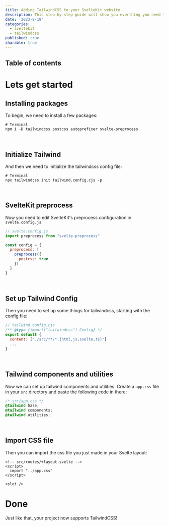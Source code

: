 ```yaml
---
title: Adding TailwindCSS to your SvelteKit website
description: This step-by-step guide will show you everthing you need to know about adding TailwindCSS to your website.
date: '2023-8-18'
categories:
  - sveltekit
  - tailwindcss
published: true
sharable: true
---
```


## Table of contents

# Lets get started

## Installing packages

To begin, we need to install a few packages:

```shell
# Terminal
npm i -D tailwindcss postcss autoprefixer svelte-preprocess
```

<br>

## Initialize Tailwind

And then we need to initialize the tailwindcss config file:

```shell
# Terminal
npx tailwindcss init tailwind.config.cjs -p
```

<br>

## SvelteKit preprocess

Now you need to edit SvelteKit's preprocess configuration in `svelte.config.js`

```js
// svelte.config.js
import preprocess from "svelte-preprocess"

const config = {
  preprocess: [
    preprocess({
      postcss: true
    })
  ]
}
```

<br>

## Set up Tailwind Config

Then you need to set up some things for tailwindcss, starting with the config file:

```js
// tailwind.config.cjs
/** @type {import("tailwindcss").Config} */
export default {
  content: ["./src/**/*.{html,js,svelte,ts}"]
  ...
}
```

<br>

## Tailwind components and utilities

Now we can set up tailwind components and utilities. Create a `app.css` file in your `src` directory and paste the following code in there:

```css
/* src/app.css */
@tailwind base;
@tailwind components;
@tailwind utilities;
```

<br>

## Import CSS file

Then you can import the css file you just made in your Svelte layout:

```svelte
<!-- src/routes/+layout.svelte -->
<script>
  import "../app.css"
</script>

<slot />
```

# Done

Just like that, your project now supports TailwindCSS!